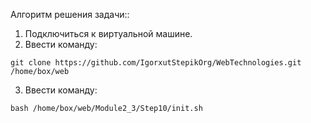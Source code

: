 Алгоритм решения задачи::

 1. Подключиться к виртуальной машине.
 2. Ввести команду:
 
 ``` git clone https://github.com/IgorxutStepikOrg/WebTechnologies.git /home/box/web ```

 3. Ввести команду:
 
 ``` bash /home/box/web/Module2_3/Step10/init.sh ```
